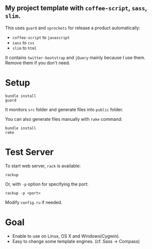 My project template with `coffee-script`, `sass`, `slim`.
---

This uses `guard` and `sprockets` for release a product automatically:

* `coffee-script` to `javascript`
* `sass` to `css`
* `slim` to `html`

It contains `twitter-bootstrap` and `jQuery` mainly because I use them. Remove them if you don't need.

# Setup

    bundle install
    guard

It  monitors `src` folder and generate files into `public` folder.

You can also generate files manually with `rake` command:

    bundle install
    rake

# Test Server

To start web server, `rack` is available:

    rackup

Or, with `-p` option for specifying the port:

    rackup -p <port>

Modify `config.ru` if needed.

# Goal

* Enable to use on Linux, OS X and Windows(Cygwin).
* Easy to change some template engines. (cf. Sass -> Compass)

